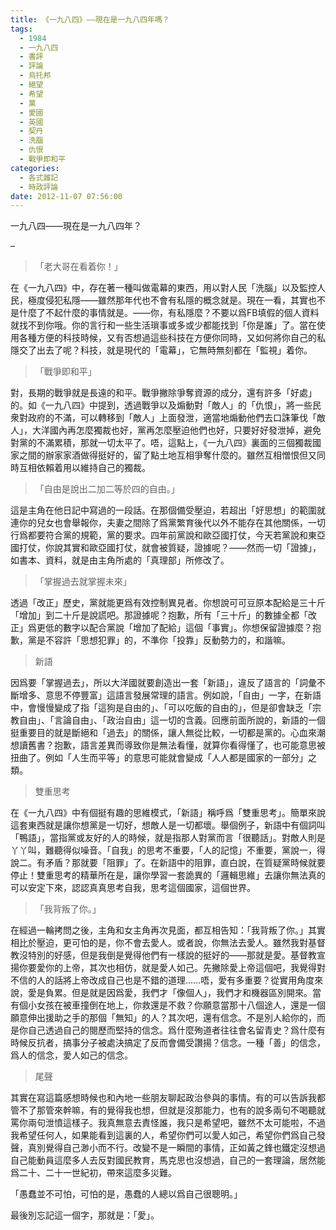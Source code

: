 ```yaml
---
title: 《一九八四》——現在是一九八四年嗎？
tags:
  - 1984
  - 一九八四
  - 書評
  - 評論
  - 烏托邦
  - 絕望
  - 希望
  - 黨
  - 愛國
  - 英國
  - 契丹
  - 洗腦
  - 仇恨
  - 戰爭即和平
categories:
  - 各式雜記
  - 時政評論
date: 2012-11-07 07:56:00
---
```


一九八四——現在是一九八四年？

&#8211;
<a name="more"></a>

>「老大哥在看着你！」

在《一九八四》中，存在著一種叫做電幕的東西，用以對人民「洗腦」以及監控人民，極度侵犯私隱——雖然那年代也不會有私隱的概念就是。現在一看，其實也不是什麼了不起什麼的事情就是。——你，有私隱麼？不要以爲FB填假的個人資料就找不到你哦。你的言行和一些生活瑣事或多或少都能找到「你是誰」了。當在使用各種方便的科技時候，又有否想過這些科技在方便你同時，又如何將你自己的私隱交了出去了呢？科技，就是現代的「電幕」，它無時無刻都在「監視」着你。

>「戰爭即和平」

對，長期的戰爭就是長遠的和平。戰爭撇除爭奪資源的成分，還有許多「好處」的。如《一九八四》中提到，透過戰爭以及煽動對「敵人」的「仇恨」，將一些民衆對政府的不滿，可以轉移到「敵人」上面發泄，適當地煽動他們去口誅筆伐「敵人」，大洋國內再怎麼獨裁也好，黨再怎麼壓迫他們也好，只要好好發泄掉，避免對黨的不滿累積，那就一切太平了。唔，這點上，《一九八四》裏面的三個獨裁國家之間的辦家家酒做得挺好的，留了點土地互相爭奪什麼的。雖然互相憎恨但又同時互相依賴着用以維持自己的獨裁。

>「自由是說出二加二等於四的自由。」

這是主角在他日記中寫過的一段話。在那個備受壓迫，若超出「好思想」的範圍就連你的兒女也會舉報你，夫妻之間除了爲黨繁育後代以外不能存在其他關係，一切行爲都要符合黨的規範，黨的要求。四年前黨說和歐亞國打仗，今天若黨說和東亞國打仗，你說其實和歐亞國打仗，就會被質疑，證據呢？——然而一切「證據」，如書本、資料，就是由主角所處的「真理部」所修改了。

>「掌握過去就掌握未來」

透過「改正」歷史，黨就能更爲有效控制異見者。你想說可可豆原本配給是三十斤「增加」到二十斤是說謊吧。那證據呢？抱歉，所有「三十斤」的數據全都「改正」爲更低的數字以配合黨說「增加了配給」這個「事實」。你想保留證據麼？抱歉，黨是不容許「思想犯罪」的，不準你「投靠」反動勢力的，和諧嘛。

>新語

因爲要「掌握過去」，所以大洋國就要創造出一套「新語」，違反了語言的「詞彙不斷增多、意思不停豐富」這語言發展常理的語言。例如說，「自由」一字，在新語中，會慢慢變成了指「這狗是自由的」、「可以吃飯的自由的」，但是卻會缺乏「宗教自由」、「言論自由」、「政治自由」這一切的含義。回應前面所說的，新語的一個挺重要目的就是斷絕和「過去」的關係，讓人無從比較，一切都是黨的。心血來潮想讀舊書？抱歉，語言差異而導致你是無法看懂，就算你看得懂了，也可能意思被扭曲了。例如「人生而平等」的意思可能就會變成「人人都是國家的一部分」之類。

>雙重思考

在《一九八四》中有個挺有趣的思維模式，「新語」稱呼爲「雙重思考」。簡單來說這套東西就是讓你想黨是一切好，想敵人是一切都壞。舉個例子，新語中有個詞叫「鴨語」，當指黨或友好的人的時候，就是指那人對黨而言「很聽話」。對敵人則是丫丫叫，難聽得似噪音。「自我」的思考不重要，「人的記憶」不重要，黨說一，得說二。有矛盾？那就要「阻罪」了。在新語中的阻罪，直白說，在質疑黨時候就要停止！雙重思考的精華所在是，讓你學習一套詭異的「邏輯思維」去讓你無法真的可以安定下來，認認真真思考自我，思考這個國家，這個世界。

>「我背叛了你。」

在經過一輪拷問之後，主角和女主角再次見面，都互相告知：「我背叛了你。」其實相比於壓迫，更可怕的是，你不會去愛人。或者說，你無法去愛人。雖然我對基督教沒特別的好感，但是我倒是覺得他們有一樣說的挺好的——那就是愛。基督教宣揚你要愛你的上帝，其次也相仿，就是愛人如己。先撇除愛上帝這個吧，我覺得對不信的人的話將上帝改成自己也是不錯的道理……唔，愛有多重要？從實用角度來說，愛是負累。但是就是因爲愛，我們才「像個人」，我們才和機器區別開來。當有個小女孩在被車撞倒在地上，你救還是不救？你願意當那十八個途人，還是一個願意伸出援助之手的那個「無知」的人？其次吧，還有信念。不是別人給你的，而是你自己透過自己的閱歷而堅持的信念。爲什麼殉道者往往會名留青史？爲什麼有時候反抗者，搞事分子被處決搞定了反而會備受讚揚？信念。一種「善」的信念，爲人的信念，愛人如己的信念。

>尾聲

其實在寫這篇感想時候也和內地一些朋友聊起政治參與的事情。有的可以告訴我都管不了那管來幹嘛，有的覺得我也想，但就是沒那能力，也有的說多兩句不喝聽就罵你兩句泄憤這樣子。我真無意去責怪誰，我只是希望吧，雖然不太可能啦，不過我希望任何人，如果能看到這裏的人，希望你們可以愛人如己，希望你們爲自己發聲，真別覺得自己渺小而不行。改變不是一瞬間的事情，正如黃之鋒也鐵定沒想過自己能動員這麼多人去反對國民教育，馬克思也沒想過，自己的一套理論，居然能爲二十、二十一世紀初，帶來這麼多災難。

「愚蠢並不可怕，可怕的是，愚蠢的人總以爲自己很聰明。」

最後別忘記這一個字，那就是：「愛」。
